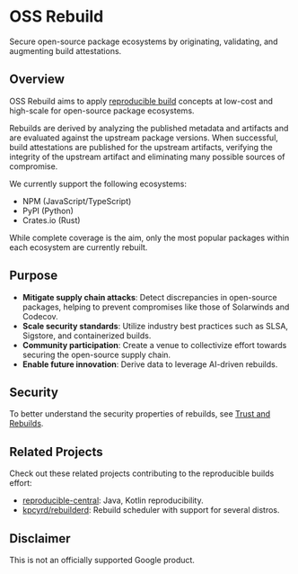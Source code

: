 # OSS Rebuild

Secure open-source package ecosystems by originating, validating, and augmenting
build attestations.

## Overview

OSS Rebuild aims to apply [reproducible build](https://reproducible-builds.org/)
concepts at low-cost and high-scale for open-source package ecosystems.

Rebuilds are derived by analyzing the published metadata and artifacts and are
evaluated against the upstream package versions. When successful, build
attestations are published for the upstream artifacts, verifying the integrity
of the upstream artifact and eliminating many possible sources of compromise.

We currently support the following ecosystems:

- NPM (JavaScript/TypeScript)
- PyPI (Python)
- Crates.io (Rust)

While complete coverage is the aim, only the most popular packages within each
ecosystem are currently rebuilt.

## Purpose

- **Mitigate supply chain attacks**: Detect discrepancies in open-source
  packages, helping to prevent compromises like those of Solarwinds and
  Codecov.
- **Scale security standards**: Utilize industry best practices such as SLSA,
  Sigstore, and containerized builds.
- **Community participation**: Create a venue to collectivize effort towards
  securing the open-source supply chain.
- **Enable future innovation**: Derive data to leverage AI-driven rebuilds.

## Security

To better understand the security properties of rebuilds, see
[Trust and Rebuilds](./trust.md).

## Related Projects

Check out these related projects contributing to the reproducible builds effort:

- [reproducible-central](https://github.com/jvm-repo-rebuild/reproducible-central):
  Java, Kotlin reproducibility.
- [kpcyrd/rebuilderd](https://github.com/kpcyrd/rebuilderd): Rebuild scheduler
  with support for several distros.

## Disclaimer

This is not an officially supported Google product.
